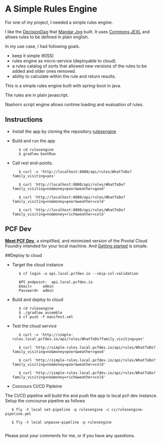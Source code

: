 # A Simple Rules Engine

For one of my project, I needed a simple rules engine. 

I like the [DecisionDag](https://github.com/mandarjog/decisionDag) that [Mandar Jog](https://github.com/mandarjog) built. 
It uses [Commons JEXL](https://commons.apache.org/proper/commons-jexl/reference/syntax.html) and allows rules to be defined in plain english. 


In my use case, I had following goals.

* keep it simple (KISS)
* rules engine as micro-service (deployable to cloud).
* a rules catalog of sorts that allowed new versions of the rules to be added and older ones removed.
* ability to calculate within the rule and return results.

This is a simple rules engine built with spring-boot in java. 

The rules are in plain javascript. 

Nashorn script engine allows runtime loading and evaluation of rules. 


## Instructions

* Install the app by cloning the repository [rulesengine](https://github.com/akoranne/rulesengine.git)

* Build and run the app

  ```
     $ cd rulesengine
     $ gradlew bootRun
  ```

* Call rest end-points.

  ```
     $ curl -v 'http://localhost:8080/api/rules/WhatToDo?family_visiting=yes'
     
     $ curl 'http://localhost:8080/api/rules/WhatToDo?family_visiting=no&money=poor&weather=good'
     
     $ curl 'http://localhost:8080/api/rules/WhatToDo?family_visiting=no&money=poor&weather=cold'
     
     $ curl 'http://localhost:8080/api/rules/WhatToDo?family_visiting=no&money=rich&weather=cold'
  ```


## PCF Dev

__[Meet PCF Dev](https://blog.pivotal.io/pivotal-cloud-foundry/products/meet-pcf-dev-your-ticket-to-running-cloud-foundry-locally)__, a simplified, and minimized version of the Pivotal Cloud Foundry intended for your local machine. And [Getting started](https://pivotal.io/platform/pcf-tutorials/getting-started-with-pivotal-cloud-foundry-dev/introduction) is simple.

##Deploy to cloud

* Target the cloud instance

  ```
     $ cf login -a api.local.pcfdev.io --skip-ssl-validation

     API endpoint:  api.local.pcfdev.io   
     Email>     admin
     Password>  admin
  ```

* Build and deploy to cloud

  ```
     $ cd rulesengine
	 $ ./gradlew assemble
     $ cf push -f manifest.xml
  ```

* Test the cloud service

  ```
     $ curl -v 'http://simple-rules.local.pcfdev.io/api/rules/WhatToDo?family_visiting=yes'
     
     $ curl 'http://simple-rules.local.pcfdev.io/api/rules/WhatToDo?family_visiting=no&money=poor&weather=good'
     
     $ curl 'http://simple-rules.local.pcfdev.io/api/rules/WhatToDo?family_visiting=no&money=poor&weather=cold'
     
     $ curl 'http://simple-rules.local.pcfdev.io/api/rules/WhatToDo?family_visiting=no&money=rich&weather=cold'

  ```

* Concours CI/CD Pipleine

The CI/CD pipeline will build the and push the app to local pcf-dev instance. Setup the concourse pipeline as follows

  ```
     $ fly -t local set-pipeline -p rulesengine -c ci/rulesengine-pipeline.yml
     
     $ fly -t local unpause-pipeline -p rulesengine
     
  ```

Please post your comments for me, or if you have any questions.

